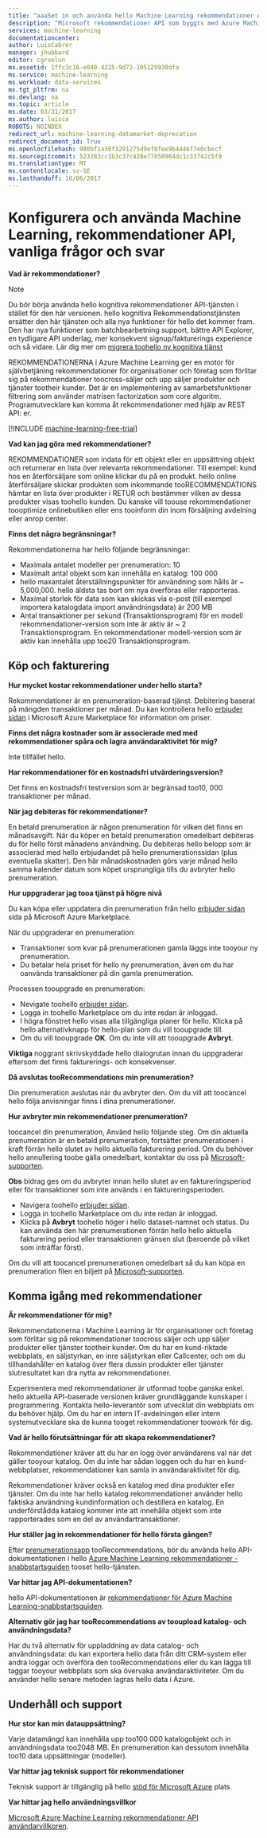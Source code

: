 ```yaml
---
title: "aaaSet in och använda hello Machine Learning rekommendationer API | Microsoft Docs"
description: "Microsoft rekommendationer API som byggts med Azure Machine Learning vanliga frågor och svar"
services: machine-learning
documentationcenter: 
author: LuisCabrer
manager: jhubbard
editor: cgronlun
ms.assetid: 1ffc3c16-e040-4225-9d72-105129938dfa
ms.service: machine-learning
ms.workload: data-services
ms.tgt_pltfrm: na
ms.devlang: na
ms.topic: article
ms.date: 03/31/2017
ms.author: luisca
ROBOTS: NOINDEX
redirect_url: machine-learning-datamarket-deprecation
redirect_document_id: True
ms.openlocfilehash: 980bf1a36f3291275d9ef0fee9b4446f7e0cbecf
ms.sourcegitcommit: 523283cc1b3c37c428e77850964dc1c33742c5f0
ms.translationtype: MT
ms.contentlocale: sv-SE
ms.lasthandoff: 10/06/2017
---
```

# <a name="setting-up-and-using-machine-learning-recommendations-api-faq"></a>Konfigurera och använda Machine Learning, rekommendationer API, vanliga frågor och svar
**Vad är rekommendationer?**

> [!NOTE]
> Du bör börja använda hello kognitiva rekommendationer API-tjänsten i stället för den här versionen. hello kognitiva Rekommendationstjänsten ersätter den här tjänsten och alla nya funktioner för hello det kommer fram. Den har nya funktioner som batchbearbetning support, bättre API Explorer, en tydligare API underlag, mer konsekvent signup/fakturerings experience och så vidare.
> Lär dig mer om [migrera toohello ny kognitiva tjänst](http://aka.ms/recomigrate)
> 
> 

REKOMMENDATIONERNA i Azure Machine Learning ger en motor för självbetjäning rekommendationer för organisationer och företag som förlitar sig på rekommendationer toocross-säljer och upp säljer produkter och tjänster tootheir kunder. Det är en implementering av samarbetsfunktioner filtrering som använder matrisen factorization som core algoritm. Programutvecklare kan komma åt rekommendationer med hjälp av REST API: er. 

[!INCLUDE [machine-learning-free-trial](../../includes/machine-learning-free-trial.md)]

**Vad kan jag göra med rekommendationer?**

REKOMMENDATIONER som indata för ett objekt eller en uppsättning objekt och returnerar en lista över relevanta rekommendationer. Till exempel: kund hos en återförsäljare som online klickar du på en produkt. hello online återförsäljare skickar produkten som inkommande tooRECOMMENDATIONS hämtar en lista över produkter i RETUR och bestämmer vilken av dessa produkter visas toohello kunden. Du kanske vill toouse rekommendationer toooptimize onlinebutiken eller ens tooinform din inom försäljning avdelning eller anrop center.

**Finns det några begränsningar?**

Rekommendationerna har hello följande begränsningar:

* Maximala antalet modeller per prenumeration: 10
* Maximalt antal objekt som kan innehålla en katalog: 100 000
* hello maxantalet återställningspunkter för användning som hålls är ~ 5,000,000. hello äldsta tas bort om nya överföras eller rapporteras.
* Maximal storlek för data som kan skickas via e-post (till exempel importera katalogdata import användningsdata) är 200 MB
* Antal transaktioner per sekund (Transaktionsprogram) för en modell rekommendationer-version som inte är aktiv är ~ 2 Transaktionsprogram. En rekommendationer modell-version som är aktiv kan innehålla upp too20 Transaktionsprogram.

## <a name="purchase-and-billing"></a>Köp och fakturering
**Hur mycket kostar rekommendationer under hello starta?**

Rekommendationer är en prenumeration-baserad tjänst. Debitering baserat på mängden transaktioner per månad. Du kan kontrollera hello [erbjuder sidan](https://datamarket.azure.com/dataset/amla/recommendations) i Microsoft Azure Marketplace för information om priser.

**Finns det några kostnader som är associerade med med rekommendationer spåra och lagra användaraktivitet för mig?**

Inte tillfället hello.

**Har rekommendationer för en kostnadsfri utvärderingsversion?**

Det finns en kostnadsfri testversion som är begränsad too10, 000 transaktioner per månad.

**När jag debiteras för rekommendationer?**

En betald prenumeration är någon prenumeration för vilken det finns en månadsavgift. När du köper en betald prenumeration omedelbart debiteras du för hello först månadens användning. Du debiteras hello belopp som är associerad med hello erbjudandet på hello prenumerationssidan (plus eventuella skatter). Den här månadskostnaden görs varje månad hello samma kalender datum som köpet ursprungliga tills du avbryter hello prenumeration. 

**Hur uppgraderar jag tooa tjänst på högre nivå**

Du kan köpa eller uppdatera din prenumeration från hello [erbjuder sidan](https://datamarket.azure.com/dataset/amla/recommendations) sida på Microsoft Azure Marketplace.

När du uppgraderar en prenumeration:

* Transaktioner som kvar på prenumerationen gamla läggs inte tooyour ny prenumeration. 
* Du betalar hela priset för hello ny prenumeration, även om du har oanvända transaktioner på din gamla prenumeration.

Processen tooupgrade en prenumeration:

* Nevigate toohello [erbjuder sidan](https://datamarket.azure.com/dataset/amla/recommendations).
* Logga in toohello Marketplace om du inte redan är inloggad.
* I högra fönstret hello visas alla tillgängliga planer för hello. Klicka på hello alternativknapp för hello-plan som du vill tooupgrade till.
* Om du vill tooupgrade **OK**. Om du inte vill att tooupgrade **Avbryt**.

**Viktiga** noggrant skrivskyddade hello dialogrutan innan du uppgraderar eftersom det finns fakturerings- och konsekvenser.

**Då avslutas tooRecommendations min prenumeration?**

Din prenumeration avslutas när du avbryter den. Om du vill att toocancel hello följa anvisningar finns i dina prenumerationer.

**Hur avbryter min rekommendationer prenumeration?**

toocancel din prenumeration, Använd hello följande steg. Om din aktuella prenumeration är en betald prenumeration, fortsätter prenumerationen i kraft förrän hello slutet av hello aktuella fakturering period. Om du behöver hello annullering toobe gälla omedelbart, kontaktar du oss på [Microsoft-supporten](https://support.microsoft.com/oas/default.aspx?gprid=17024&st=1&wfxredirect=1&sd=gn).

**Obs** bidrag ges om du avbryter innan hello slutet av en faktureringsperiod eller för transaktioner som inte används i en faktureringsperioden.

* Navigera toohello [erbjuder sidan](https://datamarket.azure.com/dataset/amla/recommendations).
* Logga in toohello Marketplace om du inte redan är inloggad.
* Klicka på **Avbryt** toohello höger i hello dataset-namnet och status. Du kan använda den här prenumerationen förrän hello hello aktuella fakturering period eller transaktionen gränsen slut (beroende på vilket som inträffar först).

Om du vill att toocancel prenumerationen omedelbart så du kan köpa en prenumeration filen en biljett på [Microsoft-supporten](https://support.microsoft.com/oas/default.aspx?gprid=17024&st=1&wfxredirect=1&sd=gn).

## <a name="getting-started-with-recommendations"></a>Komma igång med rekommendationer
**Är rekommendationer för mig?** 

Rekommendationerna i Machine Learning är för organisationer och företag som förlitar sig på rekommendationer toocross säljer och upp säljer produkter eller tjänster tootheir kunder. Om du har en kund-riktade webbplats, en säljstyrkan, en inre säljstyrkan eller Callcenter, och om du tillhandahåller en katalog över flera dussin produkter eller tjänster slutresultatet kan dra nytta av rekommendationer. 

Experimentera med rekommendationer är utformad toobe ganska enkel. hello aktuella API-baserade versionen kräver grundläggande kunskaper i programmering. Kontakta hello-leverantör som utvecklat din webbplats om du behöver hjälp. Om du har en intern IT-avdelningen eller intern systemutvecklare ska de kunna tooget rekommendationer toowork för dig. 

**Vad är hello förutsättningar för att skapa rekommendationer?**

Rekommendationer kräver att du har en logg över användarens val när det gäller tooyour katalog. Om du inte har sådan loggen och du har en kund-webbplatser, rekommendationer kan samla in användaraktivitet för dig. 

Rekommendationer kräver också en katalog med dina produkter eller tjänster. Om du inte har hello katalog rekommendationer använder hello faktiska användning kundinformation och destillera en katalog. En underförstådda katalog kommer inte att innehålla objekt som inte rapporterades som en del av användartransaktioner.

**Hur ställer jag in rekommendationer för hello första gången?**

Efter [prenumerationsapp](https://datamarket.azure.com/dataset/amla/recommendations) tooRecommendations, bör du använda hello API-dokumentationen i hello [Azure Machine Learning rekommendationer - snabbstartsguiden](machine-learning-recommendation-api-quick-start-guide.md) tooset hello-tjänsten.

**Var hittar jag API-dokumentationen?** 

hello API-dokumentationen är [rekommendationer för Azure Machine Learning-snabbstartsguiden](machine-learning-recommendation-api-quick-start-guide.md).

**Alternativ gör jag har tooRecommendations av tooupload katalog- och användningsdata?**

Har du två alternativ för uppladdning av data catalog- och användningsdata: du kan exportera hello data från ditt CRM-system eller andra loggar och överföra den tooRecommendations eller du kan lägga till taggar tooyour webbplats som ska övervaka användaraktiviteter. Om du använder hello senare metoden lagras hello data i Azure.

## <a name="maintenance-and-support"></a>Underhåll och support
**Hur stor kan min datauppsättning?**

Varje datamängd kan innehålla upp too100 000 katalogobjekt och in användningsdata too2048 MB.
En prenumeration kan dessutom innehålla too10 data uppsättningar (modeller).

**Var hittar jag teknisk support för rekommendationer**

Teknisk support är tillgänglig på hello [stöd för Microsoft Azure](https://social.msdn.microsoft.com/forums/azure/home?forum=MachineLearning) plats.

**Var hittar jag hello användningsvillkor**

[Microsoft Azure Machine Learning rekommendationer API användarvillkoren](https://datamarket.azure.com/dataset/amla/recommendations#terms).

